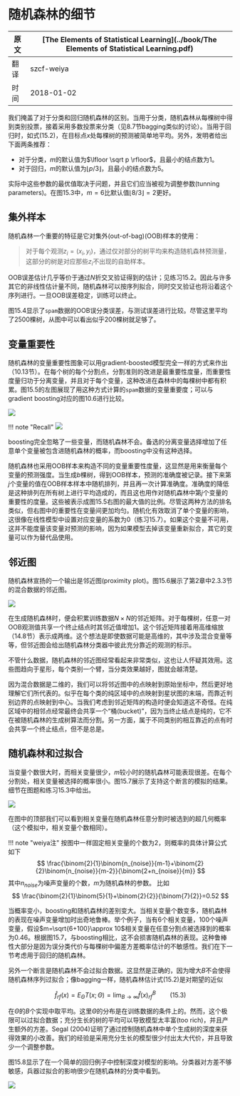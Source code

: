 # 随机森林的细节

| 原文   | [The Elements of Statistical Learning](../book/The Elements of Statistical Learning.pdf) |
| ---- | ---------------------------------------- |
| 翻译   | szcf-weiya                               |
| 时间   | 2018-01-02                               |

我们掩盖了对于分类和回归随机森林的区别。当用于分类，随机森林从每棵树中得到类别投票，接着采用多数投票来分类（见8.7节bagging类似的讨论）。当用于回归时，如式(15.2)，在目标点$x$处每棵树的预测被简单地平均。另外，发明者给出下面两条推荐：

- 对于分类，$m$的默认值为$\lfloor \sqrt p \rfloor$，且最小的结点数为1。
- 对于回归，$m$的默认值为$\lfloor p/3\rfloor$，且最小的结点数为5。

实际中这些参数的最优值取决于问题，并且它们应当被视为调整参数(tunning parameters)。在图15.3中，$m=6$比默认值$\lfloor 8/3\rfloor =2$更好。

## 集外样本

随机森林一个重要的特征是它对集外(out-of-bag)(OOB)样本的使用：

> 对于每个观测$z_i=(x_i, y_i)$，通过仅对部分的树平均来构造随机森林预测量，这部分的树是对应那些$z_i$不出现的自助样本。

OOB误差估计几乎等价于通过$N$折交叉验证得到的估计；见练习15.2。因此与许多其它的非线性估计量不同，随机森林可以按序列拟合，同时交叉验证也将沿着这个序列进行。一旦OOB误差稳定，训练可以终止。

图15.4显示了`spam`数据的OOB误分类误差，与测试误差进行比较。尽管这里平均了2500棵树，从图中可以看出似乎200棵树就足够了。

## 变量重要性

随机森林的变量重要性图象可以用gradient-boosted模型完全一样的方式来作出（10.13节）。在每个树的每个分割点，分割准则的改进是最重要性度量，而重要性度量归功于分离变量，并且对于每个变量，这种改进在森林中的每棵树中都有积累。图15.5的左图展现了用这种方式计算的`spam`数据的变量重要度；可以与gradient boosting对应的图10.6进行比较。

![](../img/15/fig15.5.png)

!!! note "Recall"
    ![](../img/10/fig10.6.png)

boosting完全忽略了一些变量，而随机森林不会。备选的分离变量选择增加了任意单个变量被包含进随机森林的概率，而boosting中没有这种选择。

随机森林也采用OOB样本来构造不同的变量重要性度量，这显然是用来衡量每个变量的预测强度。当生成$b$棵树，得到OOB样本，预测的准确度被记录。接下来第$j$个变量的值在OOB样本样本中随机排列，并且再一次计算准确度。准确度的降低是这种排列在所有树上进行平均造成的，而且这也用作对随机森林中第$j$个变量的重要性的度量。这些被表示成图15.5右图的最大值的比例。尽管这两种方法的排名类似，但右图中的重要性在变量间更加均匀。随机化有效取消了单个变量的影响，这很像在线性模型中设置对应变量的系数为0（练习15.7）。如果这个变量不可用，这并不能度量该变量对预测的影响，因为如果模型去掉该变量重新拟合，其它的变量可以作为替代品使用。

## 邻近图

随机森林宣扬的一个输出是邻近图(proximity plot)。图15.6展示了第2章中2.3.3节的混合数据的邻近图。

![](../img/15/fig15.6.png)

在生成随机森林时，便会积累训练数据$N\times N$的邻近矩阵。对于每棵树，任意一对OOB观测值共享一个终止结点时其邻近值增加1。这个邻近矩阵接着用高维缩放（14.8节）表示成两维。这个想法是即使数据可能是高维的，其中涉及混合变量等等，但邻近图会给出随机森林分类器中彼此充分靠近的观测的标示。

不管什么数据，随机森林的邻近图经常看起来非常类似，这也让人怀疑其效用。这些图趋向于星形，每个类别一个臂，当分类效果越好，图就会越清楚。

因为混合数据是二维的，我们可以将邻近图中的点映射到原始坐标中，然后更好地理解它们所代表的。似乎在每个类的纯区域中的点映射到星状图的末端，而靠近判别边界的点映射到中心。当我们考虑到邻近矩阵的构造时便会知道这不奇怪。在纯区域中的相邻点经常最终会共享一个“桶(bucket)”，因为当终止结点是纯的，它不在被随机森林的生成树算法而分割。另一方面，属于不同类别的相互靠近的点有时会共享一个终止结点，但不是总是。

## 随机森林和过拟合

当变量个数很大时，而相关变量很少，$m$较小时的随机森林可能表现很差。在每个分割处，相关变量被选择的概率很小。图15.7展示了支持这个断言的模拟的结果。细节在图题和练习15.3中给出。

![](../img/15/fig15.7.png)

在图中的顶部我们可以看到相关变量在随机森林任意分割时被选到的超几何概率（这个模拟中，相关变量个数相同）。

!!! note "weiya注"
    按图中一样固定相关变量的个数为2，则概率的具体计算公式如下
    $$
    \frac{\binom{2}{1}\binom{n_{noise}}{m-1}+\binom{2}{2}\binom{n_{noise}}{m-2}}{\binom{2+n_{noise}}{m}}
    $$
    其中$n_{noise}$为噪声变量的个数，$m$为随机森林的参数。
    比如
    $$
    \frac{\binom{2}{1}\binom{5}{1}+\binom{2}{2}}{\binom{7}{2}}=0.52
    $$

当概率变小，boosting和随机森林的差别变大。当相关变量个数变多，随机森林的表现在噪声变量增加时出奇地鲁棒。举个例子，当有6个相关变量，100个噪声变量，假设$m=\sqrt{6+100}\approx 10$相关变量在任意分割点被选择到的概率为0.46。根据图15.7，与boosting相比，这不会损害随机森林的表现。这种鲁棒性大部分是因为误分类代价与每棵树中偏差方差概率估计的不敏感性。我们在下一节考虑用于回归的随机森林。

另外一个断言是随机森林不会过拟合数据。这显然是正确的，因为增大$B$不会使得随机森林序列过拟合；像bagging一样，随机森林估计式(15.2)是对期望的近似

$$
\hat f_{rf}(x) = E_\Theta T(x;\Theta)=\lim_{B\rightarrow \infty}\hat f(x)_{rf}^B\qquad (15.3)
$$

在$\Theta$的$B$个实现中取平均。这里$\Theta$的分布是在训练数据的条件上的。然而，这个极限可以过拟合数据；充分生长的树的平均可以导致模型太丰富(too rich)，并且产生额外的方差。Segal (2004)证明了通过控制随机森林中单个生成树的深度来获得效果的小改善。我们的经验是采用充分生长的模型很少付出太大代价，并且导致少一个调整参数。

图15.8显示了在一个简单的回归例子中控制深度对模型的影响。分类器对方差不够敏感，兵器过拟合的影响很少在随机森林的分类中看到。

![](../img/15/fig15.8.png)
